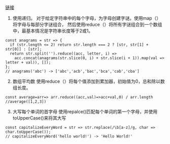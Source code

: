 [链接](http://codebay.cn/post/7452.html)
1. 使用递归。
对于给定字符串中的每个字母，为字母创建字谜。使用map（）将字母与每部分字谜组合，
然后使用reduce（）将所有字谜组合到一个数组中，最基本情况是字符串长度等于2或1。
```
const anagrams = str => {
  if (str.length <= 2) return str.length === 2 ? [str, str[1] + str[0]] : [str];
  return str.split('').reduce((acc, letter, i) =>
    acc.concat(anagrams(str.slice(0, i) + str.slice(i + 1)).map(val => letter + val)), []);
};
// anagrams('abc') -> ['abc','acb','bac','bca','cab','cba']
```
2. 数组平均数 
使用reduce（）将每个值添加到累加器，初始值为0，总和除以数组长度。
```
const average=arr=> arr.reduce((acc,val)=>acc+val,0) / arr.length
//average([1,2,3])
```
3. 大写每个单词的首字母
使用repalce()匹配每个单词的第一个字母，并使用toUpperCase()来将其大写
```
const capitalizeEveryWord = str => str.replace(/\b[a-z]/g, char => char.toUpperCase());
// capitalizeEveryWord('hello world!') -> 'Hello World!'
```

